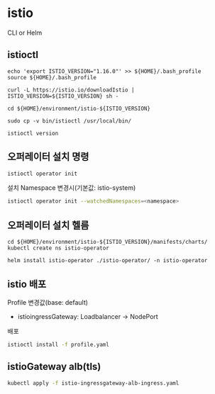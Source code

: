 # istio
CLI or Helm

## istioctl
```
echo 'export ISTIO_VERSION="1.16.0"' >> ${HOME}/.bash_profile
source ${HOME}/.bash_profile

curl -L https://istio.io/downloadIstio | ISTIO_VERSION=${ISTIO_VERSION} sh -

cd ${HOME}/environment/istio-${ISTIO_VERSION}

sudo cp -v bin/istioctl /usr/local/bin/

istioctl version
```

## 오퍼레이터 설치 명령
``` bash
istioctl operator init 
```

설치 Namespace 변경시(기본값: istio-system)
``` bash
istioctl operator init --watchedNamespaces=<namespace>
```
## 오퍼레이터 설치 헬름
```
cd ${HOME}/environment/istio-${ISTIO_VERSION}/manifests/charts/
kubectl create ns istio-operator

helm install istio-operator ./istio-operator/ -n istio-operator 
```

## istio 배포

Profile 변경값(base: default)
- istioingressGateway: Loadbalancer -> NodePort

배포 
``` bash
istioctl install -f profile.yaml 
```

## istioGateway alb(tls)

``` bash
kubectl apply -f istio-ingressgateway-alb-ingress.yaml
```


